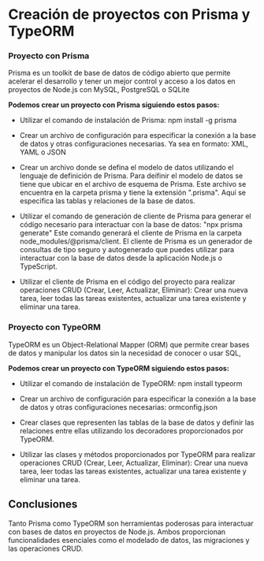 # Creación de proyectos con Prisma y TypeORM

### Proyecto con Prisma
Prisma es un toolkit de base de datos de código abierto que permite acelerar el desarrollo y tener un mejor control y acceso a los datos en proyectos de Node.js con MySQL, PostgreSQL o SQLite 

**Podemos crear un proyecto con Prisma siguiendo estos pasos:**
* Utilizar el comando de instalación de Prisma: npm install -g prisma

* Crear un archivo de configuración para especificar la conexión a la base de datos y otras configuraciones necesarias. Ya sea en formato: XML, YAML o JSON

* Crear un archivo donde se defina el modelo de datos utilizando el lenguaje de definición de Prisma. Para deifinir el modelo de datos se tiene que ubicar en el archivo de esquema de Prisma. Este archivo se encuentra en la carpeta prisma y tiene la extensión ".prisma". Aquí se especifica las tablas y relaciones de la base de datos.

* Utilizar el comando de generación de cliente de Prisma para generar el código necesario para interactuar con la base de datos: "npx prisma generate"
Este comando generará el cliente de Prisma en la carpeta node_modules/@prisma/client. El cliente de Prisma es un generador de consultas de tipo seguro y autogenerado que puedes utilizar para interactuar con la base de datos desde la aplicación Node.js o TypeScript.

* Utilizar el cliente de Prisma en el código del proyecto para realizar operaciones CRUD (Crear, Leer, Actualizar, Eliminar): Crear una nueva tarea, leer todas las tareas existentes, actualizar una tarea existente y eliminar una tarea.

### Proyecto con TypeORM 
TypeORM es un Object-Relational Mapper (ORM) que permite crear bases de datos y manipular los datos sin la necesidad de conocer o usar SQL,

**Podemos crear un proyecto con TypeORM siguiendo estos pasos:**

* Utilizar el comando de instalación de TypeORM: npm install typeorm

* Crear un archivo de configuración para especificar la conexión a la base de datos y otras configuraciones necesarias: ormconfig.json 

* Crear clases que representen las tablas de la base de datos y definir las relaciones entre ellas utilizando los decoradores proporcionados por TypeORM.

* Utilizar las clases y métodos proporcionados por TypeORM para realizar operaciones CRUD (Crear, Leer, Actualizar, Eliminar): Crear una nueva tarea, leer todas las tareas existentes, actualizar una tarea existente y eliminar una tarea.

## Conclusiones
Tanto Prisma como TypeORM son herramientas poderosas para interactuar con bases de datos en proyectos de Node.js. Ambos proporcionan funcionalidades esenciales como el modelado de datos, las migraciones y las operaciones CRUD.




